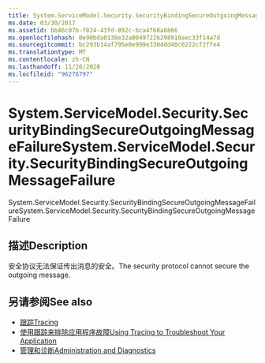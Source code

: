 ```yaml
---
title: System.ServiceModel.Security.SecurityBindingSecureOutgoingMessageFailure
ms.date: 03/30/2017
ms.assetid: bb46c07b-f824-43fd-892c-bca4f68a8866
ms.openlocfilehash: 0e90bda0138e32a00497226298910aec33f14a7d
ms.sourcegitcommit: bc293b14af795e0e999e3304dd40c0222cf2ffe4
ms.translationtype: MT
ms.contentlocale: zh-CN
ms.lasthandoff: 11/26/2020
ms.locfileid: "96276797"
---
```

# <a name="systemservicemodelsecuritysecuritybindingsecureoutgoingmessagefailure"></a><span data-ttu-id="4aa94-102">System.ServiceModel.Security.SecurityBindingSecureOutgoingMessageFailure</span><span class="sxs-lookup"><span data-stu-id="4aa94-102">System.ServiceModel.Security.SecurityBindingSecureOutgoingMessageFailure</span></span>

<span data-ttu-id="4aa94-103">System.ServiceModel.Security.SecurityBindingSecureOutgoingMessageFailure</span><span class="sxs-lookup"><span data-stu-id="4aa94-103">System.ServiceModel.Security.SecurityBindingSecureOutgoingMessageFailure</span></span>  
  
## <a name="description"></a><span data-ttu-id="4aa94-104">描述</span><span class="sxs-lookup"><span data-stu-id="4aa94-104">Description</span></span>  

 <span data-ttu-id="4aa94-105">安全协议无法保证传出消息的安全。</span><span class="sxs-lookup"><span data-stu-id="4aa94-105">The security protocol cannot secure the outgoing message.</span></span>  
  
## <a name="see-also"></a><span data-ttu-id="4aa94-106">另请参阅</span><span class="sxs-lookup"><span data-stu-id="4aa94-106">See also</span></span>

- [<span data-ttu-id="4aa94-107">跟踪</span><span class="sxs-lookup"><span data-stu-id="4aa94-107">Tracing</span></span>](index.md)
- [<span data-ttu-id="4aa94-108">使用跟踪来排除应用程序故障</span><span class="sxs-lookup"><span data-stu-id="4aa94-108">Using Tracing to Troubleshoot Your Application</span></span>](using-tracing-to-troubleshoot-your-application.md)
- [<span data-ttu-id="4aa94-109">管理和诊断</span><span class="sxs-lookup"><span data-stu-id="4aa94-109">Administration and Diagnostics</span></span>](../index.md)
